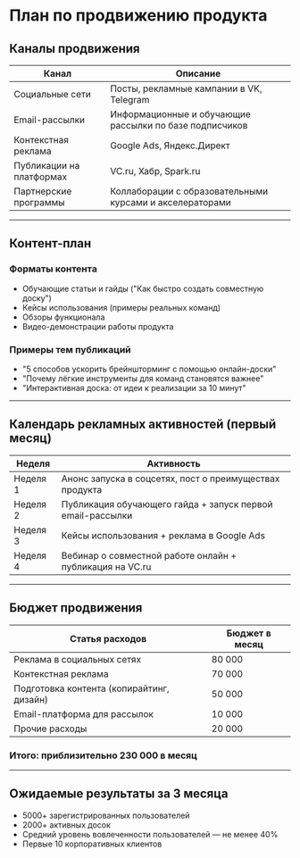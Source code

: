 # План по продвижению продукта

## Каналы продвижения

| Канал                  | Описание                                                |
|-------------------------|----------------------------------------------------------|
| Социальные сети         | Посты, рекламные кампании в VK, Telegram |
| Email-рассылки          | Информационные и обучающие рассылки по базе подписчиков  |
| Контекстная реклама     | Google Ads, Яндекс.Директ                                 |
| Публикации на платформах| VC.ru, Хабр, Spark.ru                        |
| Партнерские программы   | Коллаборации с образовательными курсами и акселераторами  |

---

## Контент-план

### Форматы контента
- Обучающие статьи и гайды ("Как быстро создать совместную доску")
- Кейсы использования (примеры реальных команд)
- Обзоры функционала
- Видео-демонстрации работы продукта

### Примеры тем публикаций
- "5 способов ускорить брейншторминг с помощью онлайн-доски"
- "Почему лёгкие инструменты для команд становятся важнее"
- "Интерактивная доска: от идеи к реализации за 10 минут"

---

## Календарь рекламных активностей (первый месяц)

| Неделя         | Активность                                                     |
|----------------|-----------------------------------------------------------------|
| Неделя 1       | Анонс запуска в соцсетях, пост о преимуществах продукта         |
| Неделя 2       | Публикация обучающего гайда + запуск первой email-рассылки       |
| Неделя 3       | Кейсы использования + реклама в Google Ads                      |
| Неделя 4       | Вебинар о совместной работе онлайн + публикация на VC.ru         |

---

## Бюджет продвижения

| Статья расходов             | Бюджет в месяц |
|------------------------------|----------------|
| Реклама в социальных сетях   | 80 000         |
| Контекстная реклама          | 70 000         |
| Подготовка контента (копирайтинг, дизайн) | 50 000         |
| Email-платформа для рассылок | 10 000         |
| Прочие расходы               | 20 000         |

### Итого: приблизительно 230 000 в месяц

---

## Ожидаемые результаты за 3 месяца

- 5000+ зарегистрированных пользователей
- 2000+ активных досок
- Средний уровень вовлеченности пользователей — не менее 40%
- Первые 10 корпоративных клиентов
